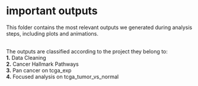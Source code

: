 # important outputs
This folder contains the most relevant outputs we generated during analysis steps, including plots and animations.

</br> The outputs are classified according to the project they belong to:
</br> **1.** Data Cleaning
</br> **2.** Cancer Hallmark Pathways
</br> **3.** Pan cancer on tcga_exp
</br> **4.** Focused analysis on tcga_tumor_vs_normal
